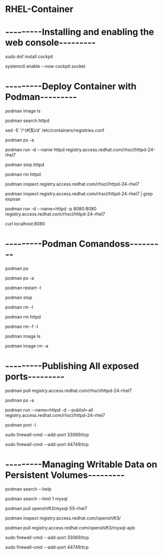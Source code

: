 # RHEL-Container

# ---------Installing and enabling the web console---------
<p align="left">sudo dnf install cockpit</p>
<p align="left">systemctl enable --now cockpit.socket</p>

# ---------Deploy Container with Podman---------
<p align="left">podman image ls</p>
<p align="left">podman search httpd</p>
<p align="left"> sed -E '/^(#|$)/d' /etc/containers/registries.conf </p>
<p align="left">podman ps -a</p>
<p align="left">podman run -d --name httpd registry.access.redhat.com/rhscl/httpd-24-rhel7</p>
<p align="left">podman stop httpd</p>
<p align="left">podman rm httpd</p>
<p align="left">podman inspect registry.access.redhat.com/rhscl/httpd-24-rhel7</p>
<p align="left">podman inspect registry.access.redhat.com/rhscl/httpd-24-rhel7 | grep expose </p>
<p align="left">podman run -d --name=httpd -p 8080:8080 registry.access.redhat.com/rhscl/httpd-24-rhel7</p>
<p align="left">curl localhost:8080</p>

# ---------Podman Comandoss---------
<p align="left">podman ps</p>
<p align="left">podman ps -a</p>
<p align="left">podman restart -l</p>
<p align="left">podman stop</p>
<p align="left">podman rm -l</p>
<p align="left">podman rm httpd</p>
<p align="left">podman rm -f -l</p>
<p align="left">podman image ls</p>
<p align="left">podman image rm -a</p>

# ---------Publishing All exposed ports---------
<p align="left">podman pull registry.access.redhat.com/rhscl/httpd-24-rhel7</p>
<p align="left">podman ps -a</p>
<p align="left">podman run --name=httpd -d --publish-all registry.access.redhat.com/rhscl/httpd-24-rhel7</p>
<p align="left">podman port -l</p>
<p align="left">sudo firewall-cmd --add-port 33069/tcp</p>
<p align="left">sudo firewall-cmd --add-port 44749/tcp</p>

# ---------Managing Writable Data on Persistent Volumes---------
<p align="left">podman search --help</p>
<p align="left">podman search --limit 1 mysql</p>
<p align="left">podman pull openshift3/mysql-55-rhel7 </p>
<p align="left">podman inspect registry.access.redhat.com/openshift3/</p>
<p align="left">podman pull registry.access.redhat.com/openshift3/mysql-apb </p>
<p align="left">sudo firewall-cmd --add-port 33069/tcp</p>
<p align="left">sudo firewall-cmd --add-port 44749/tcp</p>



